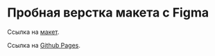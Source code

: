 # Пробная верстка макета с Figma

Ссылка на [макет](https://www.figma.com/file/ClPSP7KCU1NbvxMXA914hlFk/travel-landing-page-jacobvoyles?node-id=0%3A1).

Ссылка на [Github Pages](https://domalega.github.io/verstka/).
